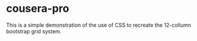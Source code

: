 # cousera-pro
This is a simple demonstration of the use of CSS to recreate the 12-collumn bootstrap grid system.
